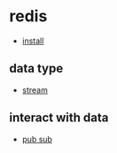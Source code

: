 # redis

- [install](./basic/install.md)

## data type

- [stream](dataType/stream.md)


## interact with data

- [pub sub](interactWithData/pubsub.md)









